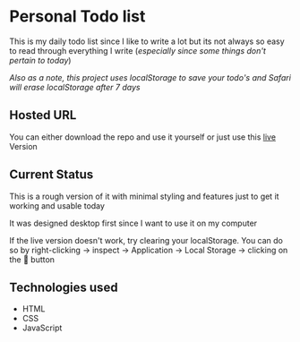 # Personal Todo list

This is my daily todo list since I like to write a lot but its not always so easy to read through everything I write (_especially since some things don't pertain to today_)

_Also as a note, this project uses localStorage to save your todo's and Safari will erase localStorage after 7 days_

## Hosted URL

You can either download the repo and use it yourself or just use this [live](https://danielarzani.github.io/my-todo/) Version

## Current Status

This is a rough version of it with minimal styling and features just to get it working and usable today

It was designed desktop first since I want to use it on my computer

If the live version doesn't work, try clearing your localStorage. You can do so by right-clicking -> inspect -> Application -> Local Storage -> clicking on the 🚫 button

## Technologies used

- HTML
- CSS
- JavaScript
